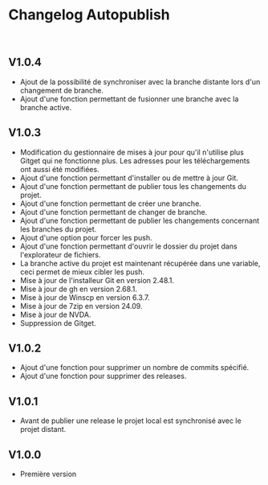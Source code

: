 <h1>Changelog Autopublish</h1>
&nbsp;
<h2>V1.0.4</h2>
<ul>
<li>Ajout de la possibilité de synchroniser avec la branche distante lors d'un changement de branche.</li>
<li>Ajout d'une fonction permettant de fusionner une branche avec la branche active.</li>
</ul>
<h2>V1.0.3</h2>
<ul>
<li>Modification du gestionnaire de mises à jour pour qu'il n'utilise plus Gitget qui ne fonctionne plus. Les adresses pour les téléchargements ont aussi été modifiées.</li>
<li>Ajout d'une fonction permettant d'installer ou de mettre à jour Git.</li>
<li>Ajout d'une fonction permettant de publier tous les changements du projet.</li>
<li>Ajout d'une fonction permettant de créer une branche.</li>
<li>Ajout d'une fonction permettant de changer de branche.</li>
<li>Ajout d'une fonction permettant de publier les changements concernant les branches du projet.</li>
<li>Ajout d'une option pour forcer les push.</li>
<li>Ajout d'une fonction permettant d'ouvrir le dossier du projet dans l'explorateur de fichiers.</li>
<li>La branche active du projet est maintenant récupérée dans une variable, ceci permet de mieux cibler les push.</li>
<li>Mise à jour de l'installeur Git en version 2.48.1.</li>
<li>Mise à jour de gh en version 2.68.1.</li>
<li>Mise à jour de Winscp en version 6.3.7.</li>
<li>Mise à jour de 7zip en version 24.09.</li>
<li>Mise à jour de NVDA.</li>
<li>Suppression de Gitget.</li>
</ul>
<h2>V1.0.2</h2>
<ul>
<li>Ajout d'une fonction pour supprimer un nombre de commits spécifié.</li>
<li>Ajout d'une fonction pour supprimer des  releases.</li>
</ul>
<h2>V1.0.1</h2>
<ul>
<li>Avant de publier une release le projet local est synchronisé avec le projet distant.</li>
</ul>
<h2>V1.0.0</h2>
<ul>
<li>Première version</li>
</ul>

